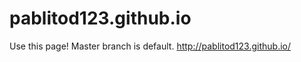 pablitod123.github.io
=====================
Use this page! Master branch is default. http://pablitod123.github.io/